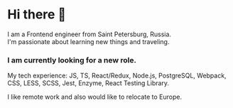 # Hi there 👋
I am a Frontend engineer from Saint Petersburg, Russia.  
I'm passionate about learning new things and traveling.  

### I am currently looking for a new role.   
My tech experience: JS, TS, React/Redux, Node.js, PostgreSQL, Webpack, CSS, LESS, SCSS, Jest, Enzyme, React Testing Library.  

I like remote work and also would like to relocate to Europe.
